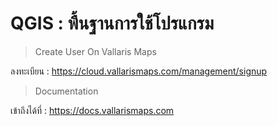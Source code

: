 # QGIS : พื้นฐานการใช้โปรแกรม


> Create User On Vallaris Maps 

ลงทะเบียน :  https://cloud.vallarismaps.com/management/signup

> Documentation

เข้าถึงได้ที่ : https://docs.vallarismaps.com
